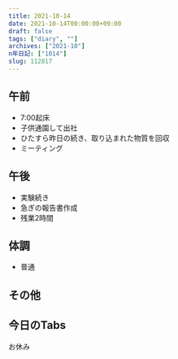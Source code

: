 ```yaml
---
title: 2021-10-14
date: 2021-10-14T00:00:00+09:00
draft: false
tags: ["diary", ""]
archives: ["2021-10"]
n年日記: ["1014"]
slug: 112817
---
```

## 午前
- 7:00起床
- 子供通園して出社
- ひたすら昨日の続き、取り込まれた物質を回収
- ミーティング
## 午後
- 実験続き
- 急ぎの報告書作成
- 残業2時間
## 体調
- 普通
## その他
## 今日のTabs
お休み